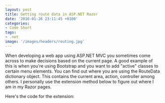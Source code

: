 ```yaml
---
layout: post
title: Getting route data in ASP.NET Razor
date: '2016-01-26 23:11:45 +0100'
categories:
- Code Short
tags:
- .net
image: '/images/headers/routing.jpg'
---
```

When developing a web app using ASP.NET MVC you sometimes come across to make decisions based on the current page. A good example of this is when you're using Bootstrap and you want to add "active" classes to certain menu elements. You can find out where you are using the RouteData dictionary object. This contains the current area, action, controller among others. I personally use the extension method below to figure out where I am in my Razor pages.

Here's the code for the extension:
<script src="https://gist.github.com/sthewissen/9efe2865978a0fe09581.js"></script>